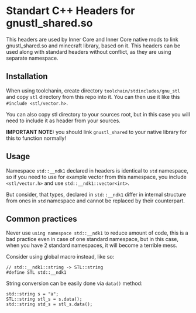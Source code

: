 # Standart C++ Headers for gnustl_shared.so

This headers are used by Inner Core and Inner Core native mods to link gnustl_shared.so and minecraft library, based on it. This headers can be used along with standard headers without conflict, as they are using separate namespace.

## Installation
When using toolchanin, create directory `toolchain/stdincludes/gnu_stl` and copy `stl` directory from this repo into it. You can then use it like this `#include <stl/vector.h>`.

You can also copy stl directory to your sources root, but in this case you will need to include it as header from your sources.

**IMPORTANT NOTE:** you should link `gnustl_shared` to your native library for this to function normally!

## Usage
Namespace `std::__ndk1` declared in headers is identical to `std` namespace, so if you need to use for example vector from this namespace, you include `<stl/vector.h>` and use `std::__ndk1::vector<int>`. 

But consider, that types, declared in `std::__ndk1` differ in internal structure from ones in `std` namespace and cannot be replaced by their counterpart.

## Common practices

Never use `using namespace std::__ndk1` to reduce amount of code, this is a bad practice even in case of one standard namespace, but in this case, when you have 2 standard namespaces, it will become a terrible mess.

Consider using global macro instead, like so:
```
// std::__ndk1::string -> STL::string
#define STL std::__ndk1
```

String conversion can be easily done via `data()` method:
```
std::string s = "a";
STL::string stl_s = s.data();
std::string std_s = stl_s.data();
```

